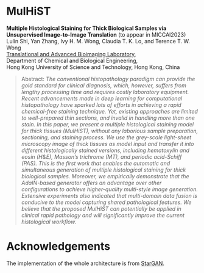 # MulHiST
**Multiple Histological Staining for Thick Biological Samples via Unsupervised Image-to-Image Translation** (to appear in MICCAI2023) \
Lulin Shi, Yan Zhang, Ivy H. M. Wong, Claudia T. K. Lo, and Terence T. W. Wong \
[Translational and Advanced Bioimaging Laboratory](https://ttwwong.wixsite.com/tabhkust), \
Department of Chemical and Biological Engineering, \
Hong Kong University of Science and Technology, Hong Kong, China 

> Abstract: _The conventional histopathology paradigm can provide the gold standard for clinical diagnosis, which, however, suffers from lengthy processing time and requires costly laboratory equipment. Recent advancements made in deep learning for computational histopathology have sparked lots of efforts in achieving a rapid chemical-free staining technique. Yet, existing approaches are limited to well-prepared thin sections, and invalid in handling more than one stain. In this paper, we present a multiple histological staining model for thick tissues (MulHiST), without any laborious sample preparation, sectioning, and staining process. We use the grey-scale light-sheet microscopy image of thick tissues as model input and transfer it into different histologically stained versions, including hematoxylin and eosin (H&E), Masson’s trichrome (MT), and periodic acid-Schiff (PAS). This is the first work that enables the automatic and simultaneous generation of multiple histological staining for thick biological samples. Moreover, we empirically demonstrate that the AdaIN-based generator offers an advantage over other configurations to achieve higher-quality multi-style image generation. Extensive experiments also indicated that multi-domain data fusion is conducive to the model capturing shared pathological features. We believe that the proposed MulHiST can potentially be applied in clinical rapid pathology and will significantly improve the current histological workflow._


# Acknowledgements
The implementation of the whole architecture is from [StarGAN](https://github.com/yunjey/stargan).
